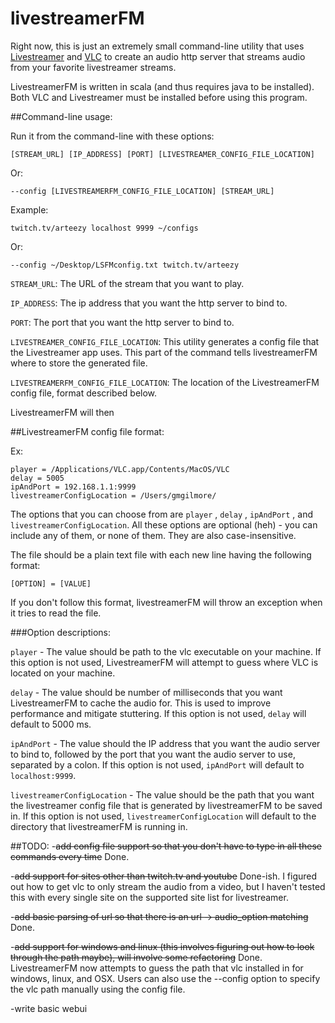 # livestreamerFM

Right now, this is just an extremely small command-line utility that uses [Livestreamer](http://livestreamer.tanuki.se/)
and [VLC](https://www.videolan.org/vlc/index.html) to create an audio http server that streams audio from your favorite 
livestreamer streams. 

LivestreamerFM is written in scala (and thus requires java to be installed).
Both VLC and Livestreamer must be installed before using this program.




##Command-line usage:

Run it from the command-line with these options:

    [STREAM_URL] [IP_ADDRESS] [PORT] [LIVESTREAMER_CONFIG_FILE_LOCATION]

Or: 

    --config [LIVESTREAMERFM_CONFIG_FILE_LOCATION] [STREAM_URL]

Example: 

    twitch.tv/arteezy localhost 9999 ~/configs 
Or: 

    --config ~/Desktop/LSFMconfig.txt twitch.tv/arteezy

`STREAM_URL`: The URL of the stream that you want to play.

`IP_ADDRESS`: The ip address that you want the http server to bind to.

`PORT`: The port that you want the http server to bind to.

`LIVESTREAMER_CONFIG_FILE_LOCATION`: This utility generates a config file that the Livestreamer app uses. This part of the
command tells livestreamerFM where to store the generated file. 

`LIVESTREAMERFM_CONFIG_FILE_LOCATION`: The location of the LivestreamerFM config file, format described below.

LivestreamerFM will then 

##LivestreamerFM config file format:

Ex:

    player = /Applications/VLC.app/Contents/MacOS/VLC
    delay = 5005
    ipAndPort = 192.168.1.1:9999
    livestreamerConfigLocation = /Users/gmgilmore/

The options that you can choose from are `player` , `delay` , `ipAndPort` , and `livestreamerConfigLocation`. All these
options are optional (heh) - you can include any of them, or none of them. They are also case-insensitive.

The file should be a plain text file with each new line having the following format:

    [OPTION] = [VALUE]
    
If you don't follow this format, livestreamerFM will throw an exception when it tries to read the file.

###Option descriptions:

`player` - The value should be path to the vlc executable on your machine. If this option is not used, LivestreamerFM will
attempt to guess where VLC is located on your machine. 

`delay` - The value should be number of milliseconds that you want LivestreamerFM to cache the audio for. This is used to
improve performance and mitigate stuttering. If this option is not used, `delay` will default to 5000 ms.

`ipAndPort` - The value should the IP address that you want the audio server to bind to, followed by the port that you want
the audio server to use, separated by a colon. If this option is not used, `ipAndPort` will default to `localhost:9999`.

`livestreamerConfigLocation` - The value should be the path that you want the livestreamer config file that is generated
by livestreamerFM to be saved in. If this option is not used, `livestreamerConfigLocation` will default to the directory
that livestreamerFM is running in. 

##TODO:
-~~add config file support so that you don't have to type in all these commands every time~~ Done.

-~~add support for sites other than twitch.tv and youtube~~ Done-ish. I figured out how to get vlc to only stream the 
audio from a video, but I haven't tested this with every single site on the supported site list for livestreamer.

-~~add basic parsing of url so that there is an url -> audio_option matching~~ Done.

-~~add support for windows and linux (this involves figuring out how to look through the path maybe), will involve some 
refactoring~~ Done. LivestreamerFM now attempts to guess the path that vlc installed in for windows, linux, and OSX. 
Users can also use the --config option to specify the vlc path manually using the config file.

-write basic webui


